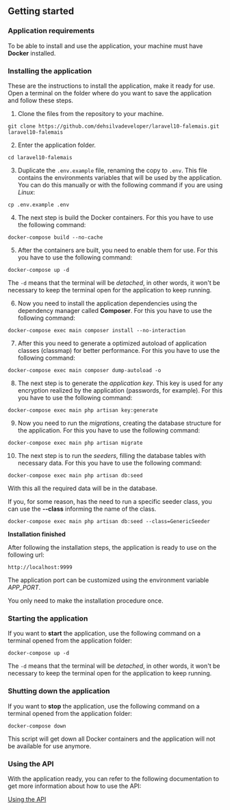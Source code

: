 ## Getting started

### Application requirements

To be able to install and use the application, your machine must have **Docker** installed.

### Installing the application

These are the instructions to install the application, make it ready for use. Open a terminal on the folder where do you want to save the application and follow these steps.

1. Clone the files from the repository to your machine.

```
git clone https://github.com/dehsilvadeveloper/laravel10-falemais.git laravel10-falemais
```

2. Enter the application folder.

```
cd laravel10-falemais
```

3. Duplicate the `.env.example` file, renaming the copy to `.env`. This file contains the environments variables that will be used by the application. You can do this manually or with the following command if you are using *Linux*:

```
cp .env.example .env
```

4. The next step is build the Docker containers. For this you have to use the following command:

```
docker-compose build --no-cache
```

5. After the containers are built, you need to enable them for use. For this you have to use the following command:

```
docker-compose up -d
```

The `-d` means that the terminal will be *detached*, in other words, it won't be necessary to keep the terminal open for the application to keep running.

6. Now you need to install the application dependencies using the dependency manager called **Composer**. For this you have to use the following command:

```
docker-compose exec main composer install --no-interaction
```

7. After this you need to generate a optimized autoload of application classes (classmap) for better performance. For this you have to use the following command:

```
docker-compose exec main composer dump-autoload -o
```

8. The next step is to generate the *application key*. This key is used for any encryption realized by the application (passwords, for example). For this you have to use the following command:

```
docker-compose exec main php artisan key:generate
```

9. Now you need to run the *migrations*, creating the database structure for the application. For this you have to use the following command:

```
docker-compose exec main php artisan migrate
```

10. The next step is to run the *seeders*, filling the database tables with necessary data. For this you have to use the following command:

```
docker-compose exec main php artisan db:seed
```

With this all the required data will be in the database.

If you, for some reason, has the need to run a specific seeder class, you can use the **--class** informing the name of the class.

```
docker-compose exec main php artisan db:seed --class=GenericSeeder
```

**Installation finished**

After following the installation steps, the application is ready to use on the following url:

```
http://localhost:9999
```

The application port can be customized using the environment variable *APP_PORT*.

You only need to make the installation procedure once.

### Starting the application

If you want to **start** the application, use the following command on a terminal opened from the application folder:

```
docker-compose up -d
```

The `-d` means that the terminal will be *detached*, in other words, it won't be necessary to keep the terminal open for the application to keep running.

### Shutting down the application

If you want to **stop** the application, use the following command on a terminal opened from the application folder:

```
docker-compose down
```

This script will get down all Docker containers and the application will not be available for use anymore.

### Using the API

With the application ready, you can refer to the following documentation to get more information about how to use the API:

[Using the API](using_api.md)